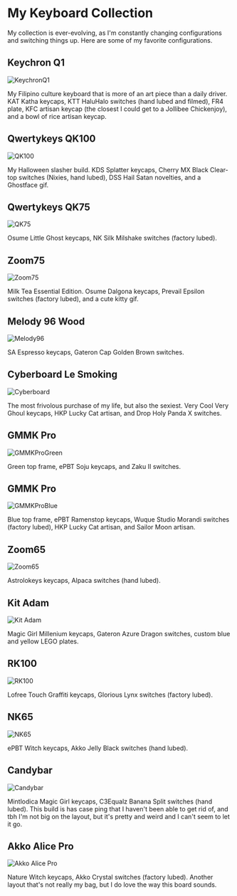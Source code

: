 # My Keyboard Collection

My collection is ever-evolving, as I'm constantly changing configurations and switching things up. Here are some of my favorite configurations.

## Keychron Q1

![KeychronQ1](../assets/KeychronQ1.jpg)

My Filipino culture keyboard that is more of an art piece than a daily driver. KAT Katha keycaps, KTT HaluHalo switches (hand lubed and filmed), FR4 plate, KFC artisan keycap (the closest I could get to a Jollibee Chickenjoy), and a bowl of rice artisan keycap.

## Qwertykeys QK100

![QK100](../assets/QK100.jpg)

My Halloween slasher build. KDS Splatter keycaps, Cherry MX Black Clear-top switches (Nixies, hand lubed), DSS Hail Satan novelties, and a Ghostface gif. 

## Qwertykeys QK75

![QK75](../assets/QK75.jpg)

Osume Little Ghost keycaps, NK Silk Milshake switches (factory lubed).

## Zoom75

![Zoom75](../assets/Zoom75.jpg)

Milk Tea Essential Edition. Osume Dalgona keycaps, Prevail Epsilon switches (factory lubed), and a cute kitty gif.

## Melody 96 Wood

![Melody96](../assets/Melody96.jpg)

SA Espresso keycaps, Gateron Cap Golden Brown switches.

## Cyberboard Le Smoking

![Cyberboard](../assets/Cyberboard.jpg)

The most frivolous purchase of my life, but also the sexiest. Very Cool Very Ghoul keycaps, HKP Lucky Cat artisan, and Drop Holy Panda X switches.

## GMMK Pro

![GMMKProGreen](../assets/GMMKProGreen.jpg)

Green top frame, ePBT Soju keycaps, and Zaku II switches.

## GMMK Pro

![GMMKProBlue](../assets/GMMKProBlue.jpg)

Blue top frame, ePBT Ramenstop keycaps, Wuque Studio Morandi switches (factory lubed), HKP Lucky Cat artisan, and Sailor Moon artisan.

## Zoom65

![Zoom65](../assets/Zoom65.jpg)

Astrolokeys keycaps, Alpaca switches (hand lubed).

## Kit Adam

![Kit Adam](../assets/Adam.jpg)

Magic Girl Millenium keycaps, Gateron Azure Dragon switches, custom blue and yellow LEGO plates.

## RK100

![RK100](../assets/RK100.jpg)

Lofree Touch Graffiti keycaps, Glorious Lynx switches (factory lubed).

## NK65

![NK65](../assets/NK65.jpg)

ePBT Witch keycaps, Akko Jelly Black switches (hand lubed).

## Candybar

![Candybar](../assets/Candybar.jpg)

Mintlodica Magic Girl keycaps, C3Equalz Banana Split switches (hand lubed). This build is has case ping that I haven't been able to get rid of, and tbh I'm not big on the layout, but it's pretty and weird and I can't seem to let it go.

## Akko Alice Pro

![Akko Alice Pro](../assets/AkkoAlicePro.jpg)

Nature Witch keycaps, Akko Crystal switches (factory lubed). Another layout that's not really my bag, but I do love the way this board sounds. 